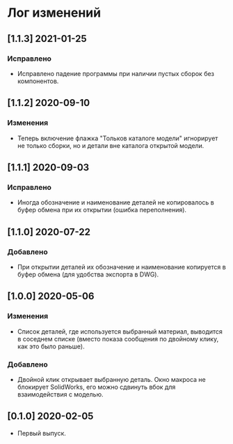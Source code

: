 ﻿# Лог изменений

[//]: # (YYYY-MM-DD)
[//]: # (Added, Changed, Deprecated, Removed, Fixed, Security)
[//]: # (Добавлено, Изменения, Устарело, Удалено, Исправлено, Безопасность)

## [1.1.3] 2021-01-25

### Исправлено

- Исправлено падение программы при наличии пустых сборок без компонентов.

## [1.1.2] 2020-09-10

### Изменения

- Теперь включение флажка "Тольков каталоге модели" игнорирует не только сборки, но и детали вне каталога открытой модели.

## [1.1.1] 2020-09-03

### Исправлено

- Иногда обозначение и наименование деталей не копировалось в буфер обмена при их открытии (ошибка переполнения).

## [1.1.0] 2020-07-22

### Добавлено

- При открытии деталей их обозначение и наименование копируется в буфер обмена (для удобства экспорта в DWG).

## [1.0.0] 2020-05-06

### Изменения

- Список деталей, где используется выбранный материал, выводится в соседнем списке (вместо показа сообщения по двойному клику, как это было раньше).

### Добавлено

- Двойной клик открывает выбранную деталь. Окно макроса не блокирует SolidWorks, его можно сдвинуть вбок для взаимодействия с моделью.

## [0.1.0] 2020-02-05

- Первый выпуск.
